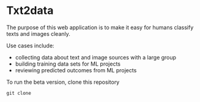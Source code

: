 # Txt2data

The purpose of this web application is to make it easy for humans classify texts and images cleanly.

Use cases include:
- collecting data about text and image sources with a large group
- building training data sets for ML projects
- reviewing predicted outcomes from ML projects

To run the beta version, clone this repository
```
git clone 

```
